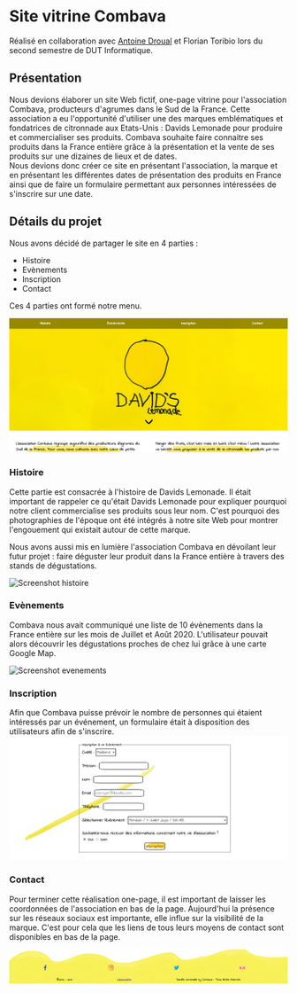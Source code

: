 # Site vitrine Combava 
Réalisé en collaboration avec [Antoine Droual](https://github.com/Anmaceis) et Florian Toribio lors du second semestre de DUT Informatique.
## Présentation
Nous devions élaborer un site Web fictif, one-page vitrine pour l'association Combava, producteurs d'agrumes dans le Sud de la France. 
Cette association a eu l'opportunité d'utiliser une des marques emblématiques et fondatrices de citronnade aux Etats-Unis : Davids Lemonade pour produire et commercialiser ses produits. 
Combava souhaite faire connaitre ses produits dans la France entière grâce à la présentation et la vente de ses produits sur une dizaines de lieux et de dates.  
Nous devions donc créer ce site en présentant l'association, la marque et en présentant les différentes dates de présentation des produits en France ainsi que de faire un formulaire permettant aux personnes intéressées de s'inscrire sur une date.

## Détails du projet 
Nous avons décidé de partager le site en 4 parties : 
- Histoire
- Evènements
- Inscription
- Contact

Ces 4 parties ont formé notre menu. 

![Page d'accueil du site](imagesMD/Accueil.png)

### Histoire 
Cette partie est consacrée à l'histoire de Davids Lemonade. Il était important de rappeler ce qu'était Davids Lemonade pour expliquer pourquoi notre client commercialise ses produits sous leur nom. C'est pourquoi des photographies de l'époque ont été intégrés à notre site Web pour montrer l'engouement qui existait autour de cette marque.

Nous avons aussi mis en lumière l'association Combava en dévoilant leur futur projet : faire déguster leur produit dans la France entière à travers des stands de dégustations.

![Screenshot histoire](imagesMD/Présentation.png)

### Evènements 
Combava nous avait communiqué une liste de 10 évènements dans la France entière sur les mois de Juillet et Août 2020. 
L'utilisateur pouvait alors découvrir les dégustations proches de chez lui grâce à une carte Google Map. 

![Screenshot evenements](imagesMD/Présentation2.png)

### Inscription
Afin que Combava puisse prévoir le nombre de personnes qui étaient intéressés par un événement, un formulaire était à disposition des utilisateurs afin de s'inscrire.    
![Screenshot inscription](imagesMD/Inscription.png)

### Contact
Pour terminer cette réalisation one-page, il est important de laisser les coordonnées de l'association en bas de la page. Aujourd'hui la présence sur les réseaux sociaux est importante, elle influe sur la visibilité de la marque. C'est pour cela que les liens de tous leurs moyens de contact sont disponibles en bas de la page.

![Screenshot Contact](imagesMD/Contact.png)
